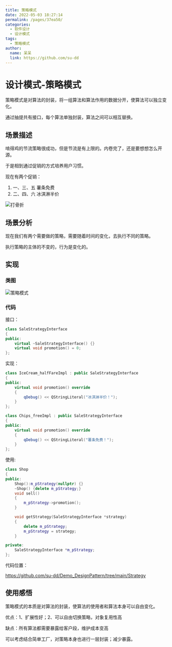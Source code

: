 ```yaml
---
title: 策略模式
date: 2022-05-03 18:27:14
permalink: /pages/37ea50/
categories:
  - 软件设计
  - 设计模式
tags:
  - 策略模式
author: 
  name: 呆呆
  link: https://github.com/su-dd
---
```

# 设计模式-策略模式

策略模式是对算法的封装，将一组算法和算法作用的数据分开，使算法可以独立变化。

通过抽提共有接口，每个算法单独封装，算法之间可以相互替换。

## 场景描述

啃得鸡的节流策略很成功，但是节流是有上限的。内卷完了，还是要想想怎么开源。

于是相到通过促销的方式培养用户习惯。

现在有两个促销：

1. 一、三、五  薯条免费
2. 二、四、六  冰淇淋半价

![打骨折](https://cdn.jsdelivr.net/gh/su-dd/cdn@main/博客/知识总结/设计模式/打骨折.webp)

## 场景分析

现在我们有两个需要做的策略，需要随着时间的变化，去执行不同的策略。

执行策略的主体的不变的，行为是变化的。



## 实现

### 类图

![策略模式](https://cdn.jsdelivr.net/gh/su-dd/cdn@main/博客/知识总结/设计模式/策略模式.webp)

### 代码

接口：

```c++
class SaleStrategyInterface
{
public:
    virtual ~SaleStrategyInterface() {}
    virtual void promotion() = 0;
};
```

实现：

```c++
class IceCream_halfFareImpl : public SaleStrategyInterface
{
public:
    virtual void promotion() override
    {
        qDebug() << QStringLiteral("冰淇淋半价！");
    }
};

class Chips_freeImpl : public SaleStrategyInterface
{
public:
    virtual void promotion() override
    {
        qDebug() << QStringLiteral("薯条免费！");
    }
};
```

使用:

```c++
class Shop
{
public:
    Shop():m_pStrategy(nullptr) {}
    ~Shop() {delete m_pStrategy;}
    void sell()
    {
        m_pStrategy->promotion();
    }

    void getStrategy(SaleStrategyInterface *strategy)
    {
        delete m_pStrategy;
        m_pStrategy = strategy;
    }

private:
    SaleStrategyInterface *m_pStrategy;
};
```

代码位置：

https://github.com/su-dd/Demo_DesignPattern/tree/main/Strategy



## 使用感悟

策略模式的本质是对算法的封装，使算法的使用者和算法本身可以自由变化。

优点：1、扩展性好；2、可以自由切换策略，对象复用性高

缺点：所有算法都需要暴露给客户段，维护成本变高

可以考虑结合简单工厂，对策略本身也进行一层封装；减少暴露。

